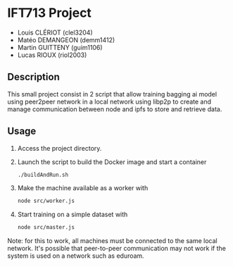 # IFT713 Project

- Louis CLÉRIOT (clel3204)
- Matéo DEMANGEON (demm1412)
- Martin GUITTENY (guim1106)
- Lucas RIOUX (riol2003)

## Description

This small project consist in 2 script that allow training bagging ai model using peer2peer network in a local network using libp2p to create and manage communication between node and ipfs to store and retrieve data.  

## Usage

1. Access the project directory.

2. Launch the script to build the Docker image and start a container

    ```bash
    ./buildAndRun.sh
    ```

3. Make the machine available as a worker with
    ```bash
    node src/worker.js
    ```

4. Start training on a simple dataset with
    ```bash
    node src/master.js
    ```

Note: for this to work, all machines must be connected to the same local network.
It's possible that peer-to-peer communication may not work if the system is used on a network such as eduroam.
